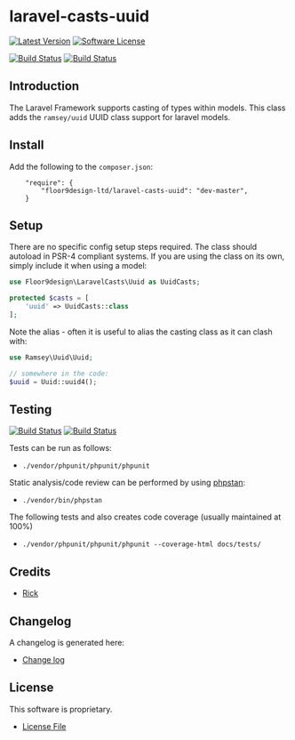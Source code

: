# laravel-casts-uuid

[![Latest Version](https://img.shields.io/github/v/release/floor9design-ltd/laravel-casts-uuid?include_prereleases&style=plastic)](https://github.com/floor9design-ltd/laravel-casts-uuid)
[![Software License](https://img.shields.io/badge/license-MIT-brightgreen.svg?style=plastic)](LICENCE.md)

[![Build Status](https://travis-ci.com/floor9design-ltd/laravel-casts-uuid.svg?token=x4MFxdDxakjaUk28JSuL)](https://travis-ci.com/github/floor9design-ltd/laravel-casts-uuid)
[![Build Status](https://img.shields.io/codecov/c/github/floor9design-ltd/laravel-casts-uuid?style=plastic)](https://codecov.io/gh/floor9design-ltd/laravel-casts-uuid)

## Introduction

The Laravel Framework supports casting of types within models. This class adds the `ramsey/uuid` UUID class support 
for laravel models.

## Install

Add the following to the `composer.json`:

```jsonlines
    "require": {
        "floor9design-ltd/laravel-casts-uuid": "dev-master",
    }
```

## Setup

There are no specific config setup steps required.
The class should autoload in PSR-4 compliant systems. If you are using the class on its own, simply include it when
using a model:

```php
use Floor9design\LaravelCasts\Uuid as UuidCasts;

protected $casts = [
    'uuid' => UuidCasts::class
];

```

Note the alias - often it is useful to alias the casting class as it can clash with:

```php
use Ramsey\Uuid\Uuid;

// somewhere in the code:
$uuid = Uuid::uuid4();

```

## Testing

[![Build Status](https://img.shields.io/travis/floor9design-ltd/laravel-casts-uuid?style=plastic)](https://travis-ci.com/github/floor9design-ltd/laravel-casts-uuid)
[![Build Status](https://img.shields.io/codecov/c/github/floor9design-ltd/laravel-casts-uuid?style=plastic)](https://codecov.io/gh/floor9design-ltd/laravel-casts-uuid)

Tests can be run as follows:

* `./vendor/phpunit/phpunit/phpunit`

Static analysis/code review can be performed by using [phpstan](https://phpstan.org/):

* `./vendor/bin/phpstan`

The following tests and also creates code coverage (usually maintained at 100%)

* `./vendor/phpunit/phpunit/phpunit --coverage-html docs/tests/`

## Credits

- [Rick](https://github.com/elb98rm)

## Changelog

A changelog is generated here:

* [Change log](CHANGELOG.md)

## License

This software is proprietary.

* [License File](LICENCE.md)
